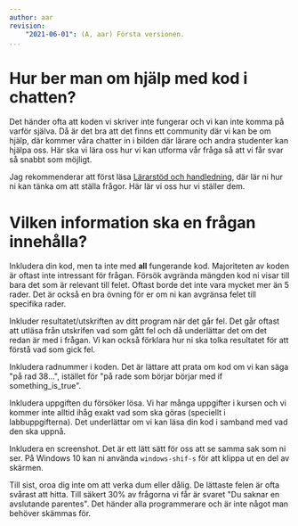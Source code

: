 ```yaml
---
author: aar
revision:
    "2021-06-01": (A, aar) Första versionen.
...
```

Hur ber man om hjälp med kod i chatten?
==================================

Det händer ofta att koden vi skriver inte fungerar och vi kan inte komma på varför själva. Då är det bra att det finns ett community där vi kan be om hjälp, där kommer våra chatter in i bilden där lärare och andra studenter kan hjälpa oss. Här ska vi lära oss hur vi kan utforma vår fråga så att vi får svar så snabbt som möjligt.

<!--more-->

Jag rekommenderar att först läsa [Lärarstöd och handledning](kurser/faq/lararstod-och-handledning), där lär ni hur ni kan tänka om att ställa frågor. Här lär vi oss hur vi ställer dem.



# Vilken information ska en frågan innehålla?

Inkludera din kod, men ta inte med **all** fungerande kod. Majoriteten av koden är oftast inte intressant för frågan. Försök avgrända mängden kod ni visar till bara det som är relevant till felet. Oftast borde det inte vara mycket mer än 5 rader. Det är också en bra övning för er om ni kan avgränsa felet till specifika rader. 

Inkluder resultatet/utskriften av ditt program när det går fel. Det går oftast att utläsa från utskrifen vad som gått fel och då underlättar det om det redan är med i frågan. Vi kan också förklara hur ni ska tolka resultatet för att förstå vad som gick fel.

Inkludera radnummer i koden. Det är lättare att prata om kod om vi kan säga "på rad 38...", istället för "på rade som börjar börjar med if something_is_true".

Inkludera uppgiften du försöker lösa. Vi har många uppgifter i kursen och vi kommer inte alltid ihåg exakt vad som ska göras (speciellt i labbuppgifterna). Det underlättar om vi kan läsa din kod i samband med vad den ska uppnå.

Inkludera en screenshot. Det är ett lätt sätt för oss att se samma sak som ni ser. På Windows 10 kan ni använda `windows-shif-s` för att klippa ut en del av skärmen.

Till sist, oroa dig inte om att verka dum eller dålig. De lättaste felen är ofta svårast att hitta. Till säkert 30% av frågorna vi får är svaret "Du saknar en avslutande parentes". Det händer alla programmerare och är inte något man behöver skämmas för. 
